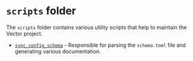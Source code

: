 # `scripts` folder

The `scripts` folder contains various utility scripts that help to
maintain the Vector project.

* [`sync_config_schema`](sync_config_schema) - Responsible for parsing the
  `schema.toml` file and generating various documentation.